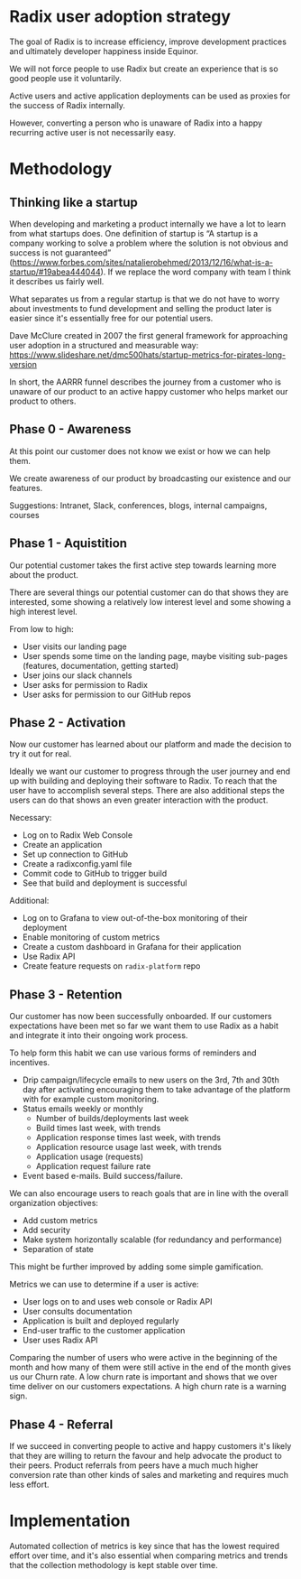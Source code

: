 # Radix user adoption strategy

The goal of Radix is to increase efficiency, improve development practices and ultimately developer happiness inside Equinor.

We will not force people to use Radix but create an experience that is so good people use it voluntarily.

Active users and active application deployments can be used as proxies for the success of Radix internally.

However, converting a person who is unaware of Radix into a happy recurring active user is not necessarily easy.

# Methodology

## Thinking like a startup

When developing and marketing a product internally we have a lot to learn from what startups does. One definition of startup is “A startup is a company working to solve a problem where the solution is not obvious and success is not guaranteed” (https://www.forbes.com/sites/natalierobehmed/2013/12/16/what-is-a-startup/#19abea444044). If we replace the word company with team I think it describes us fairly well.

What separates us from a regular startup is that we do not have to worry about investments to fund development and selling the product later is easier since it's essentially free for our potential users.

Dave McClure created in 2007 the first general framework for approaching user adoption in a structured and measurable way: https://www.slideshare.net/dmc500hats/startup-metrics-for-pirates-long-version

In short, the AARRR funnel describes the journey from a customer who is unaware of our product to an active happy customer who helps market our product to others.

## Phase 0 - Awareness

At this point our customer does not know we exist or how we can help them.

We create awareness of our product by broadcasting our existence and our features. 

Suggestions: Intranet, Slack, conferences, blogs, internal campaigns, courses

## Phase 1 - Aquistition

Our potential customer takes the first active step towards learning more about the product.

There are several things our potential customer can do that shows they are interested, some showing a relatively low interest level and some showing a high interest level.

From low to high:

  * User visits our landing page
  * User spends some time on the landing page, maybe visiting sub-pages (features, documentation, getting started)
  * User joins our slack channels
  * User asks for permission to Radix
  * User asks for permission to our GitHub repos

## Phase 2 - Activation

Now our customer has learned about our platform and made the decision to try it out for real.

Ideally we want our customer to progress through the user journey and end up with building and deploying their software to Radix. To reach that the user have to accomplish several steps. There are also additional steps the users can do that shows an even greater interaction with the product.

Necessary:

  * Log on to Radix Web Console
  * Create an application
  * Set up connection to GitHub
  * Create a radixconfig.yaml file
  * Commit code to GitHub to trigger build
  * See that build and deployment is successful

Additional:

  * Log on to Grafana to view out-of-the-box monitoring of their deployment
  * Enable monitoring of custom metrics
  * Create a custom dashboard in Grafana for their application
  * Use Radix API
  * Create feature requests on `radix-platform` repo

## Phase 3 - Retention

Our customer has now been successfully onboarded. If our customers expectations have been met so far we want them to use Radix as a habit and integrate it into their ongoing work process.

To help form this habit we can use various forms of reminders and incentives.
  * Drip campaign/lifecycle emails to new users on the 3rd, 7th and 30th day after activating encouraging them to take advantage of the platform with for example custom monitoring.
  * Status emails weekly or monthly
    * Number of builds/deployments last week
    * Build times last week, with trends
    * Application response times last week, with trends
    * Application resource usage last week, with trends
    * Application usage (requests)
    * Application request failure rate
  * Event based e-mails. Build success/failure.

We can also encourage users to reach goals that are in line with the overall organization objectives:

  * Add custom metrics
  * Add security
  * Make system horizontally scalable (for redundancy and performance)
  * Separation of state

This might be further improved by adding some simple gamification.

Metrics we can use to determine if a user is active:

  * User logs on to and uses web console or Radix API
  * User consults documentation
  * Application is built and deployed regularly
  * End-user traffic to the customer application
  * User uses Radix API

Comparing the number of users who were active in the beginning of the month and how many of them were still active in the end of the month gives us our Churn rate. A low churn rate is important and shows that we over time deliver on our customers expectations. A high churn rate is a warning sign.

## Phase 4 - Referral

If we succeed in converting people to active and happy customers it's likely that they are willing to return the favour and help advocate the product to their peers. Product referrals from peers have a much much higher conversion rate than other kinds of sales and marketing and requires much less effort.



# Implementation

Automated collection of metrics is key since that has the lowest required effort over time, and it's also essential when comparing metrics and trends that the collection methodology is kept stable over time.




